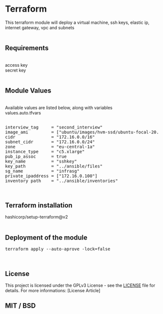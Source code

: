 # Terraform
This terraform module will deploy a virtual machine, ssh keys, elastic ip, internet gateway, vpc and subnets <br/>
<br/>

## Requirements
<br/>
access key<br/>
secret key<br/>
<br/>

## Module Values
<br/>
Available values are listed below, along with variables <br/>
values.auto.tfvars<br/>
<br/>
<pre>
interview_tag     = "second_interview"
image_ami         = ["ubuntu/images/hvm-ssd/ubuntu-focal-20.04-amd64-server-*"]
cidr              = "172.16.0.0/16"
subnet_cidr       = "172.16.0.0/24"
zone              = "eu-central-1a"
instance_type     = "c5.xlarge"
pub_ip_assoc      = true
key_name          = "sshkey"
key_path          = "../ansible/files"
sg_name           = "infrasg"
private_ipaddress = ["172.16.0.100"]
inventory_path    = "../ansible/inventories"
</pre>
<br/>

## Terraform installation
hashicorp/setup-terraform@v2<br/>
<br/>

## Deployment of the module
<pre>
terraform apply --auto-aprove -lock=false
</pre>
<br/>

## License
This project is licensed under the GPLv3 License - see the [LICENSE](LICENSE.md) file for details. For more informations: [License Article]

## MIT / BSD
